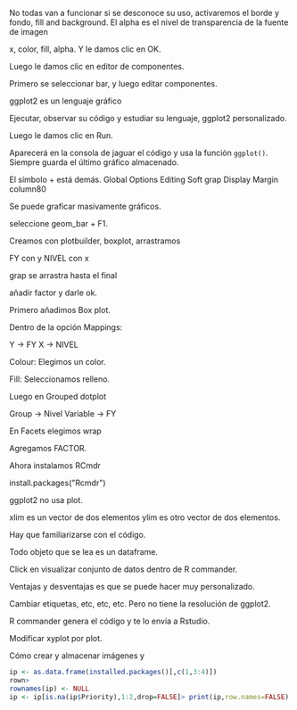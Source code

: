 No todas van a funcionar si se desconoce su uso, activaremos el borde y fondo, fill and background. El alpha es el nivel de transparencia de la fuente de imagen

x, color, fill, alpha. Y le damos clic en OK.

Luego le damos clic en editor de componentes.

Primero se seleccionar bar, y luego editar componentes.

ggplot2 es un lenguaje gráfico

Ejecutar, observar su código y estudiar su lenguaje, ggplot2 personalizado.

Luego le damos clic en Run.

Aparecerá en la consola de jaguar el código y usa la función `ggplot()`.
Siempre guarda el último gráfico almacenado.

El símbolo + está demás.
Global Options
Editing
Soft grap 
Display
Margin column80

Se puede graficar masivamente gráficos.

seleccione geom_bar + F1.

Creamos con plotbuilder, boxplot, arrastramos

FY con y
NIVEL con x


grap se arrastra hasta el final

añadir factor y darle ok.


Primero añadimos Box plot.

Dentro de la opción Mappings:

Y -> FY
X -> NIVEL

Colour: Elegimos un color.

Fill: Seleccionamos relleno.

Luego en Grouped dotplot

Group -> Nivel
Variable -> FY

En Facets elegimos wrap

Agregamos FACTOR.


Ahora instalamos RCmdr

install.packages("Rcmdr")

ggplot2 no usa plot.

xlim es un vector de dos elementos
ylim es otro vector de dos elementos.

Hay que familiarizarse con el código.


Todo objeto que se lea es un dataframe.


Click en visualizar conjunto de datos dentro de R commander.


Ventajas y desventajas es que se puede hacer muy personalizado.

Cambiar etiquetas, etc, etc, etc. Pero no tiene la resolución de ggplot2.


R commander genera el código y te lo envía a Rstudio.


Modificar xyplot por plot.

Cómo crear y almacenar imágenes y 

```R
ip <- as.data.frame(installed.packages()[,c(1,3:4)])
rown>
rownames(ip) <- NULL
ip <- ip[is.na(ip$Priority),1:2,drop=FALSE]> print(ip,row.names=FALSE)
```